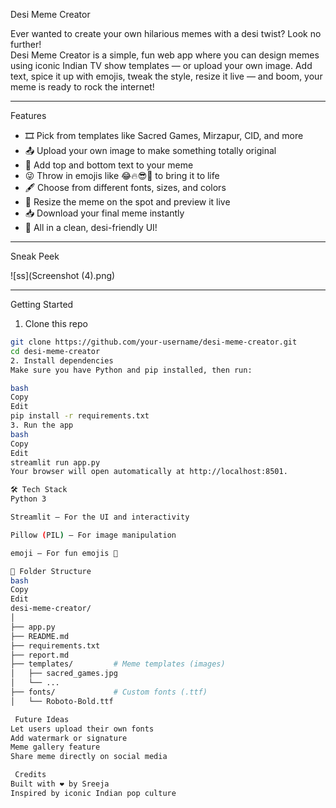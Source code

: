  Desi Meme Creator

Ever wanted to create your own hilarious memes with a desi twist? Look no further!  
Desi Meme Creator is a simple, fun web app where you can design memes using iconic Indian TV show templates — or upload your own image. Add text, spice it up with emojis, tweak the style, resize it live — and boom, your meme is ready to rock the internet! 

---

 Features

- 🎞️ Pick from templates like Sacred Games, Mirzapur, CID, and more
- 📤 Upload your own image to make something totally original
- 🔼 Add top and bottom text to your meme
- 😜 Throw in emojis like 😂🔥😎🤯 to bring it to life
- 🖋️ Choose from different fonts, sizes, and colors
- 📐 Resize the meme on the spot and preview it live
- 📥 Download your final meme instantly
- 🎨 All in a clean, desi-friendly UI!

---

 Sneak Peek

![ss](Screenshot (4).png)

---

 Getting Started

 1. Clone this repo

```bash
git clone https://github.com/your-username/desi-meme-creator.git
cd desi-meme-creator
2. Install dependencies
Make sure you have Python and pip installed, then run:

bash
Copy
Edit
pip install -r requirements.txt
3. Run the app
bash
Copy
Edit
streamlit run app.py
Your browser will open automatically at http://localhost:8501.

🛠️ Tech Stack
Python 3

Streamlit – For the UI and interactivity

Pillow (PIL) – For image manipulation

emoji – For fun emojis 🎉

📁 Folder Structure
bash
Copy
Edit
desi-meme-creator/
│
├── app.py
├── README.md
├── requirements.txt
├── report.md
├── templates/         # Meme templates (images)
│   ├── sacred_games.jpg
│   └── ...
├── fonts/             # Custom fonts (.ttf)
│   └── Roboto-Bold.ttf

 Future Ideas 
Let users upload their own fonts
Add watermark or signature
Meme gallery feature
Share meme directly on social media

 Credits
Built with ❤️ by Sreeja
Inspired by iconic Indian pop culture 


